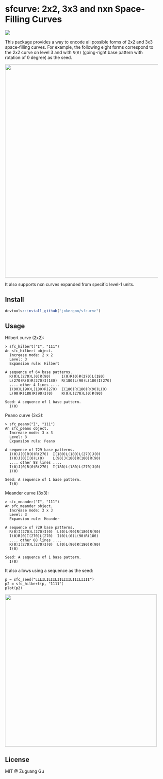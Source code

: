 # sfcurve: 2x2, 3x3 and nxn Space-Filling Curves

![](https://github.com/user-attachments/assets/7e0e14e7-1300-421f-8ffe-113b80caee97)


This package provides a way to encode all possible forms of 2x2 and 3x3
space-filling curves. For example, the following eight forms correspond to the
2x2 curve on level 3 and with `R(0)` (going-right base pattern with rotation
of 0 degree) as the seed.

<img src="https://github.com/user-attachments/assets/82b56013-8e9e-45f6-b77a-0875769c6369" width=700 />

It also supports nxn curves expanded from specific level-1 units.

## Install


```r
devtools::install_github("jokergoo/sfcurve")
```

## Usage

Hilbert curve (2x2):

```
> sfc_hilbert("I", "111")
An sfc_hilbert object.
  Increase mode: 2 x 2
  Level: 3
  Expansion rule: Hilbert

A sequence of 64 base patterns.
  R(0)L(270)L(0)R(90)     I(0)R(0)R(270)L(180)
  L(270)R(0)R(270)I(180)  R(180)L(90)L(180)I(270)
  .... other 4 lines ....
  I(90)L(90)L(180)R(270)  I(180)R(180)R(90)L(0)
  L(90)R(180)R(90)I(0)    R(0)L(270)L(0)R(90)

Seed: A sequence of 1 base pattern.
  I(0)
```

Peano curve (3x3):

```
> sfc_peano("I", "111")
An sfc_peano object.
  Increase mode: 3 x 3
  Level: 3
  Expansion rule: Peano

A sequence of 729 base patterns.
  I(0)J(0)R(0)R(270)  I(180)L(180)L(270)J(0)
  I(0)J(0)I(0)L(0)    L(90)J(180)R(180)R(90)
  .... other 88 lines ....
  I(0)J(0)R(0)R(270)  I(180)L(180)L(270)J(0)
  I(0)

Seed: A sequence of 1 base pattern.
  I(0)
```

Meander curve (3x3):

```
> sfc_meander("I", "111")
An sfc_meander object.
  Increase mode: 3 x 3
  Level: 3
  Expansion rule: Meander

A sequence of 729 base patterns.
  R(0)I(270)L(270)I(0)  L(0)L(90)R(180)R(90)
  I(0)R(0)I(270)L(270)  I(0)L(0)L(90)R(180)
  .... other 88 lines ....
  R(0)I(270)L(270)I(0)  L(0)L(90)R(180)R(90)
  I(0)

Seed: A sequence of 1 base pattern.
  I(0)
```

It also allows using a sequence as the seed:


```
p = sfc_seed("LLLILILIILIILIIILIIILIIII")
p2 = sfc_hilbert(p, "1111")
plot(p2)
```

<img src="https://github.com/user-attachments/assets/f1144f7f-282f-4988-aafd-9f712dd3ed2d" width=500 />


## License

MIT @ Zuguang Gu
